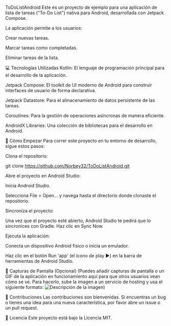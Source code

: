 ToDoListAndroid
Este es un proyecto de ejemplo para una aplicación de lista de tareas ("To-Do List") nativa para Android, desarrollada con Jetpack Compose.

La aplicación permite a los usuarios:

Crear nuevas tareas.

Marcar tareas como completadas.

Eliminar tareas de la lista.

💻 Tecnologías Utilizadas
Kotlin: El lenguaje de programación principal para el desarrollo de la aplicación.

Jetpack Compose: El toolkit de UI moderno de Android para construir interfaces de usuario de forma declarativa.

Jetpack Datastore: Para el almacenamiento de datos persistente de las tareas.

Coroutines: Para la gestión de operaciones asíncronas de manera eficiente.

AndroidX Libraries: Una colección de bibliotecas para el desarrollo en Android.

🚀 Cómo Empezar
Para correr este proyecto en tu entorno de desarrollo, sigue estos pasos:

Clona el repositorio:

git clone https://github.com/Norbey32/ToDoListAndroid.git

Abre el proyecto en Android Studio:

Inicia Android Studio.

Selecciona File > Open... y navega hasta el directorio donde clonaste el repositorio.

Sincroniza el proyecto:

Una vez que el proyecto esté abierto, Android Studio te pedirá que lo sincronices con Gradle. Haz clic en Sync Now.

Ejecuta la aplicación:

Conecta un dispositivo Android físico o inicia un emulador.

Haz clic en el botón Run 'app' (el ícono de play ▶️) en la barra de herramientas de Android Studio.

📸 Capturas de Pantalla (Opcional)
(Puedes añadir capturas de pantalla o un GIF de la aplicación en funcionamiento aquí para que otros usuarios vean cómo se ve. Para hacerlo, sube la imagen a un servicio de hosting y usa el siguiente formato: ![Descripción de la imagen](URL_de_la_imagen))

🤝 Contribuciones
Las contribuciones son bienvenidas. Si encuentras un bug o tienes una idea para una nueva característica, por favor abre un issue o un pull request.

📝 Licencia
Este proyecto está bajo la Licencia MIT.
